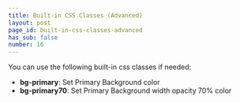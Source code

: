 ```yaml
---
title: Built-in CSS Classes (Advanced)
layout: post
page_id: built-in-css-classes-advanced
has_sub: false
number: 16
---
```


You can use the following built-in css classes if needed:

* **bg-primary**: Set Primary Background color
* **bg-primary70**: Set Primary Background width opacity 70% color
